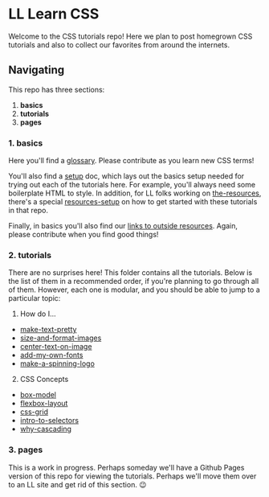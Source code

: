 # LL Learn CSS

Welcome to the CSS tutorials repo! Here we plan to post homegrown CSS tutorials and also to collect our favorites from around the internets.

## Navigating

This repo has three sections:  
1. **basics**
2. **tutorials**
3. **pages**

### 1. basics

Here you'll find a [glossary](./basics/glossary.md). Please contribute as you learn new CSS terms!

You'll also find a [setup](./basics/setup.md) doc, which lays out the basics setup needed for trying out each of the tutorials here. For example, you'll always need some boilerplate HTML to style. In addition, for LL folks working on [the-resources](https://github.com/learninglab-dev/the-resources), there's a special [resources-setup](./basics/resources-setup.md) on how to get started with these tutorials in that repo.

Finally, in basics you'll also find our [links to outside resources](./basics/links.md). Again, please contribute when you find good things!

### 2. tutorials

There are no surprises here! This folder contains all the tutorials. Below is the list of them in a recommended order, if you're planning to go through all of them. However, each one is modular, and you should be able to jump to a particular topic:

1. How do I...
  - [make-text-pretty](./tutorials/text-styling-basics/text-styling-basics.md)
  - [size-and-format-images](./tutorials/size-format-images)
  - [center-text-on-image](./tutorials/center-text-on-image/center-text-on-image.md)
  - [add-my-own-fonts](./tutorials/add-my-own-fonts/add-my-own-fonts.md)
  - [make-a-spinning-logo](./tutorials/make-a-spinning-logo)

2. CSS Concepts
  - [box-model]()
  - [flexbox-layout]()
  - [css-grid]()
  - [intro-to-selectors]()
  - [why-cascading]()


### 3. pages

This is a work in progress. Perhaps someday we'll have a Github Pages version of this repo for viewing the tutorials. Perhaps we'll move them over to an LL site and get rid of this section. :wink:
